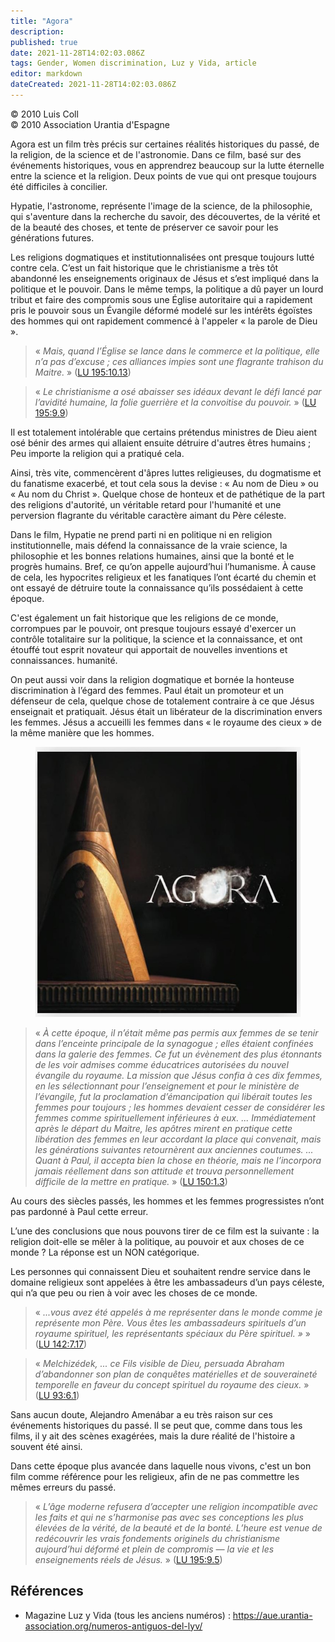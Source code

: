 ```yaml
---
title: "Agora"
description: 
published: true
date: 2021-11-28T14:02:03.086Z
tags: Gender, Women discrimination, Luz y Vida, article
editor: markdown
dateCreated: 2021-11-28T14:02:03.086Z
---
```


<p class="v-card v-sheet theme--light gray lighten-3 px-2">© 2010 Luis Coll<br>© 2010 Association Urantia d'Espagne</p>


Agora est un film très précis sur certaines réalités historiques du passé, de la religion, de la science et de l'astronomie. Dans ce film, basé sur des événements historiques, vous en apprendrez beaucoup sur la lutte éternelle entre la science et la religion. Deux points de vue qui ont presque toujours été difficiles à concilier.

Hypatie, l'astronome, représente l'image de la science, de la philosophie, qui s'aventure dans la recherche du savoir, des découvertes, de la vérité et de la beauté des choses, et tente de préserver ce savoir pour les générations futures.

Les religions dogmatiques et institutionnalisées ont presque toujours lutté contre cela. C’est un fait historique que le christianisme a très tôt abandonné les enseignements originaux de Jésus et s’est impliqué dans la politique et le pouvoir. Dans le même temps, la politique a dû payer un lourd tribut et faire des compromis sous une Église autoritaire qui a rapidement pris le pouvoir sous un Évangile déformé modelé sur les intérêts égoïstes des hommes qui ont rapidement commencé à l'appeler « la parole de Dieu ».

> « _Mais, quand l’Église se lance dans le commerce et la politique, elle n’a pas d’excuse ; ces alliances impies sont une flagrante trahison du Maitre._ » ([LU 195:10.13](/fr/The_Urantia_Book/195#p10_13))

> « _Le christianisme a osé abaisser ses idéaux devant le défi lancé par l’avidité humaine, la folie guerrière et la convoitise du pouvoir._ » ([LU 195:9.9](/fr/The_Urantia_Book/195#p9_9))

Il est totalement intolérable que certains prétendus ministres de Dieu aient osé bénir des armes qui allaient ensuite détruire d'autres êtres humains ; Peu importe la religion qui a pratiqué cela.

Ainsi, très vite, commencèrent d'âpres luttes religieuses, du dogmatisme et du fanatisme exacerbé, et tout cela sous la devise : « Au nom de Dieu » ou « Au nom du Christ ». Quelque chose de honteux et de pathétique de la part des religions d'autorité, un véritable retard pour l'humanité et une perversion flagrante du véritable caractère aimant du Père céleste.

Dans le film, Hypatie ne prend parti ni en politique ni en religion institutionnelle, mais défend la connaissance de la vraie science, la philosophie et les bonnes relations humaines, ainsi que la bonté et le progrès humains. Bref, ce qu’on appelle aujourd’hui l’humanisme. À cause de cela, les hypocrites religieux et les fanatiques l’ont écarté du chemin et ont essayé de détruire toute la connaissance qu’ils possédaient à cette époque.

C'est également un fait historique que les religions de ce monde, corrompues par le pouvoir, ont presque toujours essayé d'exercer un contrôle totalitaire sur la politique, la science et la connaissance, et ont étouffé tout esprit novateur qui apportait de nouvelles inventions et connaissances. humanité.

On peut aussi voir dans la religion dogmatique et bornée la honteuse discrimination à l’égard des femmes. Paul était un promoteur et un défenseur de cela, quelque chose de totalement contraire à ce que Jésus enseignait et pratiquait. Jésus était un libérateur de la discrimination envers les femmes. Jésus a accueilli les femmes dans « le royaume des cieux » de la même manière que les hommes.

<figure id="Figure_1" class="image urantiapedia">
<img src="/image/article/Luz_y_Vida/LyV22/05.jpg">
</figure>

> « _À cette époque, il n’était même pas permis aux femmes de se tenir dans l’enceinte principale de la synagogue ; elles étaient confinées dans la galerie des femmes. Ce fut un évènement des plus étonnants de les voir admises comme éducatrices autorisées du nouvel évangile du royaume. La mission que Jésus confia à ces dix femmes, en les sélectionnant pour l’enseignement et pour le ministère de l’évangile, fut la proclamation d’émancipation qui libérait toutes les femmes pour toujours ; les hommes devaient cesser de considérer les femmes comme spirituellement inférieures à eux. ... Immédiatement après le départ du Maitre, les apôtres mirent en pratique cette libération des femmes en leur accordant la place qui convenait, mais les générations suivantes retournèrent aux anciennes coutumes. ... Quant à Paul, il accepta bien la chose en théorie, mais ne l’incorpora jamais réellement dans son attitude et trouva personnellement difficile de la mettre en pratique._ » ([LU 150:1.3](/fr/The_Urantia_Book/150#p1_3))

Au cours des siècles passés, les hommes et les femmes progressistes n’ont pas pardonné à Paul cette erreur.

L’une des conclusions que nous pouvons tirer de ce film est la suivante : la religion doit-elle se mêler à la politique, au pouvoir et aux choses de ce monde ? La réponse est un NON catégorique.

Les personnes qui connaissent Dieu et souhaitent rendre service dans le domaine religieux sont appelées à être les ambassadeurs d’un pays céleste, qui n’a que peu ou rien à voir avec les choses de ce monde.

> « _...vous avez été appelés à me représenter dans le monde comme je représente mon Père. Vous êtes les ambassadeurs spirituels d’un royaume spirituel, les représentants spéciaux du Père spirituel. »_ » ([LU 142:7.17](/fr/The_Urantia_Book/142#p7_17))

> « _Melchizédek, ... ce Fils visible de Dieu, persuada Abraham d’abandonner son plan de conquêtes matérielles et de souveraineté temporelle en faveur du concept spirituel du royaume des cieux._ » ([LU 93:6.1](/fr/The_Urantia_Book/93#p6_1))

Sans aucun doute, Alejandro Amenábar a eu très raison sur ces événements historiques du passé. Il se peut que, comme dans tous les films, il y ait des scènes exagérées, mais la dure réalité de l'histoire a souvent été ainsi.

Dans cette époque plus avancée dans laquelle nous vivons, c'est un bon film comme référence pour les religieux, afin de ne pas commettre les mêmes erreurs du passé.

> « _L’âge moderne refusera d’accepter une religion incompatible avec les faits et qui ne s’harmonise pas avec ses conceptions les plus élevées de la vérité, de la beauté et de la bonté. L’heure est venue de redécouvrir les vrais fondements originels du christianisme aujourd’hui déformé et plein de compromis — la vie et les enseignements réels de Jésus._ » ([LU 195:9.5](/fr/The_Urantia_Book/195#p9_5))

## Références

- Magazine Luz y Vida (tous les anciens numéros) : https://aue.urantia-association.org/numeros-antiguos-del-lyv/

